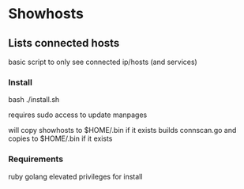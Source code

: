# Showhosts 
## Lists connected hosts
basic script to only see connected ip/hosts (and services)


### Install
bash ./install.sh

requires sudo access to update manpages

will copy showhosts to $HOME/.bin if it exists
builds connscan.go and copies to $HOME/.bin if it exists
### Requirements
ruby
golang
elevated privileges for install
